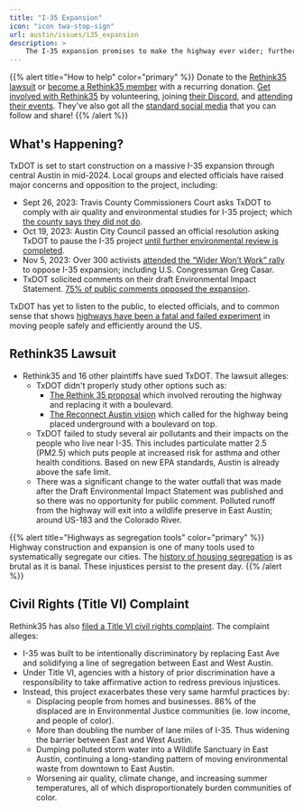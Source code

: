 ```yaml
---
title: "I-35 Expansion"
icon: "icon twa-stop-sign"
url: austin/issues/i35_expansion
description: >
    The I-35 expansion promises to make the highway ever wider; further dividing our city larger, polluting our river, and wasting our state budget on antiquated views of mobility. Many activist organizations are teaming up to fight them in court. Here's what's happening and how you can help!
---
```


{{% alert title="How to help" color="primary" %}}
Donate to the [Rethink35 lawsuit](https://rethink35.org/donate) or [become a Rethink35 member](https://www.zeffy.com/en-US/donation-form/5cac83fd-7f03-4286-b2ba-332fcb635f1b) with a recurring donation. [Get involved with Rethink35](https://rethink35.org/getinvolved) by volunteering, joining [their Discord](https://discord.com/invite/pTvvSgUwFf), and [attending their events](https://rethink35.org/events). They've also got all the [standard social media](https://rethink35.org/getinvolved) that you can follow and share!
{{% /alert %}}

## What's Happening?

TxDOT is set to start construction on a massive I-35 expansion through central Austin in mid-2024. Local groups and elected officials have raised major concerns and opposition to the project, including:

- Sept 26, 2023: Travis County Commissioners Court asks TxDOT to comply with air quality and environmental studies for I-35 project; which [the county says they did not do](https://www.austinmonitor.com/stories/2023/09/txdot-ignored-i-35-expansion-health-concerns-county-says/).
- Oct 19, 2023: Austin City Council passed an official resolution asking TxDOT to pause the I-35 project [until further environmental review is completed](https://communityimpact.com/austin/south-central-austin/transportation/2023/10/19/austin-city-council-resolution-to-delay-i-35-project-denied-by-txdot/).
- Nov 5, 2023: Over 300 activists [attended the “Wider Won’t Work” rally](https://www.statesman.com/picture-gallery/news/local/2023/11/05/hundreds-join-rethink35-rally-in-protest-of-i-35-expansion-project/71467157007/) to oppose I-35 expansion; including U.S. Congressman Greg Casar.
- TxDOT solicited comments on their draft Environmental Impact Statement. [75% of public comments opposed the expansion](https://www.restartlonestarraildistrict.org/post/the-public-told-txdot-they-wanted-a-train-instead-of-i-35-expansion-txdot-didn-t-listen).

TxDOT has yet to listen to the public, to elected officials, and to common sense that shows [highways have been a fatal and failed experiment](/austin/transportation/highways) in moving people safely and efficiently around the US.

## Rethink35 Lawsuit

- Rethink35 and 16 other plaintiffs have sued TxDOT. The lawsuit alleges:
  - TxDOT didn't properly study other options such as:
    - [The Rethink 35 proposal](https://rethink35.org/proposal) which involved rerouting the highway and replacing it with a boulevard.
    - [The Reconnect Austin vision](https://reconnectaustin.com/#home-vis-sec) which called for the highway being placed underground with a boulevard on top.
  - TxDOT failed to study several air pollutants and their impacts on the people who live near I-35. This includes particulate matter 2.5 (PM2.5) which puts people at increased risk for asthma and other health conditions. Based on new EPA standards, Austin is already above the safe limit.
  - There was a significant change to the water outfall that was made after the Draft Environmental Impact Statement was published and so there was no opportunity for public comment. Polluted runoff from the highway will exit into a wildlife preserve in East Austin; around US-183 and the Colorado River.

{{% alert title="Highways as segregation tools" color="primary" %}}
Highway construction and expansion is one of many tools used to systematically segregate our cities. The [history of housing segregation](/austin/housing/housing_segregation) is as brutal as it is banal. These injustices persist to the present day.
{{% /alert %}}

## Civil Rights (Title VI) Complaint

Rethink35 has also [filed a Title VI civil rights complaint](https://www.documentcloud.org/documents/24390031-rethink35-title-vi-complaint-filed). The complaint alleges:

- I-35 was built to be intentionally discriminatory by replacing East Ave and solidifying a line of segregation between East and West Austin.
- Under Title VI, agencies with a history of prior discrimination have a responsibility to take affirmative action to redress previous injustices.
- Instead, this project exacerbates these very same harmful practices by:
  - Displacing people from homes and businesses. 86% of the displaced are in Environmental Justice communities (ie. low income, and people of color).
  - More than doubling the number of lane miles of I-35. Thus widening the barrier between East and West Austin.
  - Dumping polluted storm water into a Wildlife Sanctuary in East Austin, continuing a long-standing pattern of moving environmental waste from downtown to East Austin.
  - Worsening air quality, climate change, and increasing summer temperatures, all of which disproportionately burden communities of color.